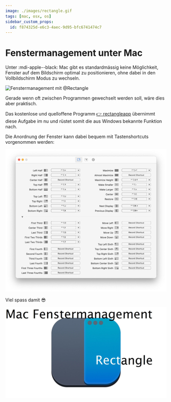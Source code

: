 ```yaml
---
image: ./images/rectangle.gif
tags: [mac, osx, os]
sidebar_custom_props:
  id: f874325d-e6c3-4aec-9d95-bfc6741474c7
---
```



# Fenstermanagement unter Mac

Unter :mdi-apple--black: Mac gibt es standardmässig keine Möglichkeit, Fenster auf dem Bildschirm optimal zu positionieren, ohne dabei in den Vollbildschirm Modus zu wechseln. 

![Fenstermanagement mit [@Rectangle](https://rectangleapp.com/)](images/rectangle.gif)

<!--truncate-->

Gerade wenn oft zwischen Programmen gewechselt werden soll, wäre dies aber praktisch.

Das kostenlose und quelloffene Programm [👉 rectangleapp](https://rectangleapp.com/) übernimmt diese Aufgabe im nu und rüstet somit die aus Windows bekannte Funktion nach.

Die Anordnung der Fenster kann dabei bequem mit Tastenshortcuts vorgenommen werden:

![](images/shortcutScreenshot.jpg)

Viel spass damit 😎


[![--width=200px --float=right](images/logo.jpg)](https://rectangleapp.com/)